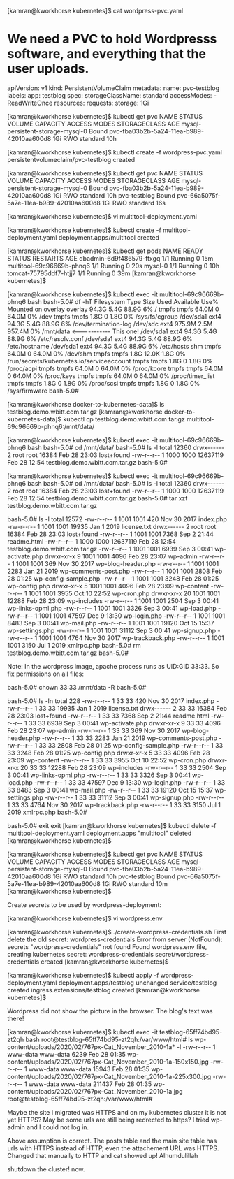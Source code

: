 [kamran@kworkhorse kubernetes]$ cat wordpress-pvc.yaml 
# We need a PVC to hold Wordpresss software, and everything that the user uploads.

apiVersion: v1
kind: PersistentVolumeClaim
metadata:
  name: pvc-testblog
  labels:
    app: testblog
spec:
  storageClassName: standard
  accessModes:
    - ReadWriteOnce
  resources:
    requests:
      storage: 1Gi

[kamran@kworkhorse kubernetes]$ kubectl get pvc
NAME                               STATUS   VOLUME                                     CAPACITY   ACCESS MODES   STORAGECLASS   AGE
mysql-persistent-storage-mysql-0   Bound    pvc-fba03b2b-5a24-11ea-b989-42010aa600d8   1Gi        RWO            standard       10h

[kamran@kworkhorse kubernetes]$ kubectl create -f wordpress-pvc.yaml 
persistentvolumeclaim/pvc-testblog created

[kamran@kworkhorse kubernetes]$ kubectl get pvc
NAME                               STATUS   VOLUME                                     CAPACITY   ACCESS MODES   STORAGECLASS   AGE
mysql-persistent-storage-mysql-0   Bound    pvc-fba03b2b-5a24-11ea-b989-42010aa600d8   1Gi        RWO            standard       10h
pvc-testblog                       Bound    pvc-66a5075f-5a7e-11ea-b989-42010aa600d8   1Gi        RWO            standard       16s

[kamran@kworkhorse kubernetes]$ vi multitool-deployment.yaml 

[kamran@kworkhorse kubernetes]$ kubectl create -f multitool-deployment.yaml 
deployment.apps/multitool created

[kamran@kworkhorse kubernetes]$ kubectl get pods
NAME                        READY   STATUS    RESTARTS   AGE
dbadmin-6d9f486579-ftxgq    1/1     Running   0          15m
multitool-69c96669b-phnq6   1/1     Running   0          20s
mysql-0                     1/1     Running   0          10h
tomcat-75795ddf7-htjj7      1/1     Running   0          39m
[kamran@kworkhorse kubernetes]$ 


[kamran@kworkhorse kubernetes]$ kubectl exec -it multitool-69c96669b-phnq6 bash
bash-5.0# df -hT
Filesystem           Type            Size      Used Available Use% Mounted on
overlay              overlay        94.3G      5.4G     88.9G   6% /
tmpfs                tmpfs          64.0M         0     64.0M   0% /dev
tmpfs                tmpfs           1.8G         0      1.8G   0% /sys/fs/cgroup
/dev/sda1            ext4           94.3G      5.4G     88.9G   6% /dev/termination-log
/dev/sdc             ext4          975.9M      2.5M    957.4M   0% /mnt/data              <----------- This one!
/dev/sda1            ext4           94.3G      5.4G     88.9G   6% /etc/resolv.conf
/dev/sda1            ext4           94.3G      5.4G     88.9G   6% /etc/hostname
/dev/sda1            ext4           94.3G      5.4G     88.9G   6% /etc/hosts
shm                  tmpfs          64.0M         0     64.0M   0% /dev/shm
tmpfs                tmpfs           1.8G     12.0K      1.8G   0% /run/secrets/kubernetes.io/serviceaccount
tmpfs                tmpfs           1.8G         0      1.8G   0% /proc/acpi
tmpfs                tmpfs          64.0M         0     64.0M   0% /proc/kcore
tmpfs                tmpfs          64.0M         0     64.0M   0% /proc/keys
tmpfs                tmpfs          64.0M         0     64.0M   0% /proc/timer_list
tmpfs                tmpfs           1.8G         0      1.8G   0% /proc/scsi
tmpfs                tmpfs           1.8G         0      1.8G   0% /sys/firmware
bash-5.0# 

[kamran@kworkhorse docker-to-kubernetes-data]$ ls
testblog.demo.wbitt.com.tar.gz
[kamran@kworkhorse docker-to-kubernetes-data]$ kubectl cp testblog.demo.wbitt.com.tar.gz multitool-69c96669b-phnq6:/mnt/data/


[kamran@kworkhorse kubernetes]$ kubectl exec -it multitool-69c96669b-phnq6 bash
bash-5.0# cd /mnt/data/
bash-5.0# ls -l
total 12360
drwx------    2 root     root         16384 Feb 28 23:03 lost+found
-rw-r--r--    1 1000     1000      12637119 Feb 28 12:54 testblog.demo.wbitt.com.tar.gz
bash-5.0# 


[kamran@kworkhorse kubernetes]$ kubectl exec -it multitool-69c96669b-phnq6 bash
bash-5.0# cd /mnt/data/
bash-5.0# ls -l
total 12360
drwx------    2 root     root         16384 Feb 28 23:03 lost+found
-rw-r--r--    1 1000     1000      12637119 Feb 28 12:54 testblog.demo.wbitt.com.tar.gz
bash-5.0# tar xzf testblog.demo.wbitt.com.tar.gz 

bash-5.0# ls -l
total 12572
-rw-r--r--    1 1001     1001           420 Nov 30  2017 index.php
-rw-r--r--    1 1001     1001         19935 Jan  1  2019 license.txt
drwx------    2 root     root         16384 Feb 28 23:03 lost+found
-rw-r--r--    1 1001     1001          7368 Sep  2 21:44 readme.html
-rw-r--r--    1 1000     1000      12637119 Feb 28 12:54 testblog.demo.wbitt.com.tar.gz
-rw-r--r--    1 1001     1001          6939 Sep  3 00:41 wp-activate.php
drwxr-xr-x    9 1001     1001          4096 Feb 28 23:07 wp-admin
-rw-r--r--    1 1001     1001           369 Nov 30  2017 wp-blog-header.php
-rw-r--r--    1 1001     1001          2283 Jan 21  2019 wp-comments-post.php
-rw-r--r--    1 1001     1001          2808 Feb 28 01:25 wp-config-sample.php
-rw-r--r--    1 1001     1001          3248 Feb 28 01:25 wp-config.php
drwxr-xr-x    5 1001     1001          4096 Feb 28 23:09 wp-content
-rw-r--r--    1 1001     1001          3955 Oct 10 22:52 wp-cron.php
drwxr-xr-x   20 1001     1001         12288 Feb 28 23:09 wp-includes
-rw-r--r--    1 1001     1001          2504 Sep  3 00:41 wp-links-opml.php
-rw-r--r--    1 1001     1001          3326 Sep  3 00:41 wp-load.php
-rw-r--r--    1 1001     1001         47597 Dec  9 13:30 wp-login.php
-rw-r--r--    1 1001     1001          8483 Sep  3 00:41 wp-mail.php
-rw-r--r--    1 1001     1001         19120 Oct 15 15:37 wp-settings.php
-rw-r--r--    1 1001     1001         31112 Sep  3 00:41 wp-signup.php
-rw-r--r--    1 1001     1001          4764 Nov 30  2017 wp-trackback.php
-rw-r--r--    1 1001     1001          3150 Jul  1  2019 xmlrpc.php
bash-5.0# rm testblog.demo.wbitt.com.tar.gz 
bash-5.0# 


Note: In the wordpress image, apache process runs as UID:GID 33:33. So fix permissions on all files:    

bash-5.0# chown 33:33 /mnt/data -R
bash-5.0# 

bash-5.0# ls -ln
total 228
-rw-r--r--    1 33       33             420 Nov 30  2017 index.php
-rw-r--r--    1 33       33           19935 Jan  1  2019 license.txt
drwx------    2 33       33           16384 Feb 28 23:03 lost+found
-rw-r--r--    1 33       33            7368 Sep  2 21:44 readme.html
-rw-r--r--    1 33       33            6939 Sep  3 00:41 wp-activate.php
drwxr-xr-x    9 33       33            4096 Feb 28 23:07 wp-admin
-rw-r--r--    1 33       33             369 Nov 30  2017 wp-blog-header.php
-rw-r--r--    1 33       33            2283 Jan 21  2019 wp-comments-post.php
-rw-r--r--    1 33       33            2808 Feb 28 01:25 wp-config-sample.php
-rw-r--r--    1 33       33            3248 Feb 28 01:25 wp-config.php
drwxr-xr-x    5 33       33            4096 Feb 28 23:09 wp-content
-rw-r--r--    1 33       33            3955 Oct 10 22:52 wp-cron.php
drwxr-xr-x   20 33       33           12288 Feb 28 23:09 wp-includes
-rw-r--r--    1 33       33            2504 Sep  3 00:41 wp-links-opml.php
-rw-r--r--    1 33       33            3326 Sep  3 00:41 wp-load.php
-rw-r--r--    1 33       33           47597 Dec  9 13:30 wp-login.php
-rw-r--r--    1 33       33            8483 Sep  3 00:41 wp-mail.php
-rw-r--r--    1 33       33           19120 Oct 15 15:37 wp-settings.php
-rw-r--r--    1 33       33           31112 Sep  3 00:41 wp-signup.php
-rw-r--r--    1 33       33            4764 Nov 30  2017 wp-trackback.php
-rw-r--r--    1 33       33            3150 Jul  1  2019 xmlrpc.php
bash-5.0# 


bash-5.0# exit
exit
[kamran@kworkhorse kubernetes]$ kubectl delete -f multitool-deployment.yaml 
deployment.apps "multitool" deleted
[kamran@kworkhorse kubernetes]$ 


[kamran@kworkhorse kubernetes]$ kubectl get pvc
NAME                               STATUS   VOLUME                                     CAPACITY   ACCESS MODES   STORAGECLASS   AGE
mysql-persistent-storage-mysql-0   Bound    pvc-fba03b2b-5a24-11ea-b989-42010aa600d8   1Gi        RWO            standard       10h
pvc-testblog                       Bound    pvc-66a5075f-5a7e-11ea-b989-42010aa600d8   1Gi        RWO            standard       10m
[kamran@kworkhorse kubernetes]$ 


Create secrets to be used by wordpress-deployment:

[kamran@kworkhorse kubernetes]$ vi wordpress.env 

[kamran@kworkhorse kubernetes]$ ./create-wordpress-credentials.sh 
First delete the old secret: wordpress-credentials
Error from server (NotFound): secrets "wordpress-credentials" not found
Found wordpress.env file, creating kubernetes secret: wordpress-credentials
secret/wordpress-credentials created
[kamran@kworkhorse kubernetes]$ 


[kamran@kworkhorse kubernetes]$ kubectl apply -f wordpress-deployment.yaml 
deployment.apps/testblog unchanged
service/testblog created
ingress.extensions/testblog created
[kamran@kworkhorse kubernetes]$ 


Wordpress did not show the picture in the browser. The blog's text was there! 


[kamran@kworkhorse kubernetes]$ kubectl exec -it testblog-65ff74bd95-zt2qh bash
root@testblog-65ff74bd95-zt2qh:/var/www/html# ls wp-content/uploads/2020/02/767px-Cat_November_2010-1a* -l
-rw-r--r-- 1 www-data www-data   6239 Feb 28 01:35 wp-content/uploads/2020/02/767px-Cat_November_2010-1a-150x150.jpg
-rw-r--r-- 1 www-data www-data  15943 Feb 28 01:35 wp-content/uploads/2020/02/767px-Cat_November_2010-1a-225x300.jpg
-rw-r--r-- 1 www-data www-data 211437 Feb 28 01:35 wp-content/uploads/2020/02/767px-Cat_November_2010-1a.jpg
root@testblog-65ff74bd95-zt2qh:/var/www/html# 


Maybe the site I migrated was HTTPS and on my kubernetes cluster it is not yet HTTPS? May be some urls are still being redrected to https? I tried wp-admin and I could not log in.


Above assumption is correct. The posts table and the main site table has urls with HTTPS instead of HTTP, even the attachement URL was HTTPS. Changed that manually to HTTP and cat showed up! Alhumdulillah


shutdown the cluster! now.









    